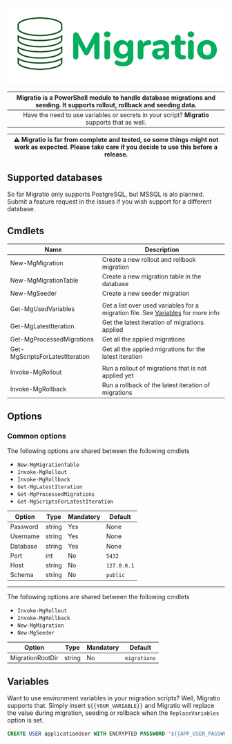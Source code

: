 ![header-image](./images/header.png)

| Migratio is a PowerShell module to handle database migrations and seeding. It supports rollout, rollback and seeding data. |
| :------------------------------------------------------------------------------------------------------------------------: |
|               Have the need to use variables or secrets in your script? **Migratio** supports that as well.                |

| ⚠️ Migratio is far from complete and tested, so some things might not work as expected. Please take care if you decide to use this before a release. |
| :--------------------------------------------------------------------------------------------------------------------------------------------------: |

## Supported databases

So far Migratio only supports PostgreSQL, but MSSQL is alo planned. Submit a feature request in the issues if you wish support for a different database.

## Cmdlets

| Name                            | Description                                                                                    |
| ------------------------------- | ---------------------------------------------------------------------------------------------- |
| New-MgMigration                 | Create a new rollout and rollback migration                                                    |
| New-MgMigrationTable            | Create a new migration table in the database                                                   |
| New-MgSeeder                    | Create a new seeder migration                                                                  |
|                                 |                                                                                                |
| Get-MgUsedVariables             | Get a list over used variables for a migration file. See [Variables](#Variables) for more info |
| Get-MgLatestIteration           | Get the latest iteration of migrations applied                                                 |
| Get-MgProcessedMigrations       | Get all the applied migrations                                                                 |
| Get-MgScriptsForLatestIteration | Get all the applied migrations for the latest iteration                                        |
|                                 |                                                                                                |
| Invoke-MgRollout                | Run a rollout of migrations that is not applied yet                                            |
| Invoke-MgRollback               | Run a rollback of the latest iteration of migrations                                           |

## Options

### Common options

The following options are shared between the following cmdlets

- `New-MgMigrationTable`
- `Invoke-MgRollout`
- `Invoke-MgRollback`
- `Get-MgLatestIteration`
- `Get-MgProcessedMigrations`
- `Get-MgScriptsForLatestIteration`

| Option   | Type   | Mandatory | Default     |
| -------- | ------ | --------- | ----------- |
| Password | string | Yes       | None        |
| Username | string | Yes       | None        |
| Database | string | Yes       | None        |
| Port     | int    | No        | `5432`      |
| Host     | string | No        | `127.0.0.1` |
| Schema   | string | No        | `public`    |

---

The following options are shared between the following cmdlets

- `Invoke-MgRollout`
- `Invoke-MgRollback`
- `New-MgMigration`
- `New-MgSeeder`

| Option           | Type   | Mandatory | Default      |
| ---------------- | ------ | --------- | ------------ |
| MigrationRootDir | string | No        | `migrations` |

## Variables

Want to use environment variables in your migration scripts? Well, Migratio supports that. Simply insert `${{YOUR_VARIABLE}}` and Migratio will replace the value during migration, seeding or rollback when the `ReplaceVariables` option is set.

```sql
CREATE USER applicationUser WITH ENCRYPTED PASSWORD '${{APP_USER_PASSWORD}}';
```
